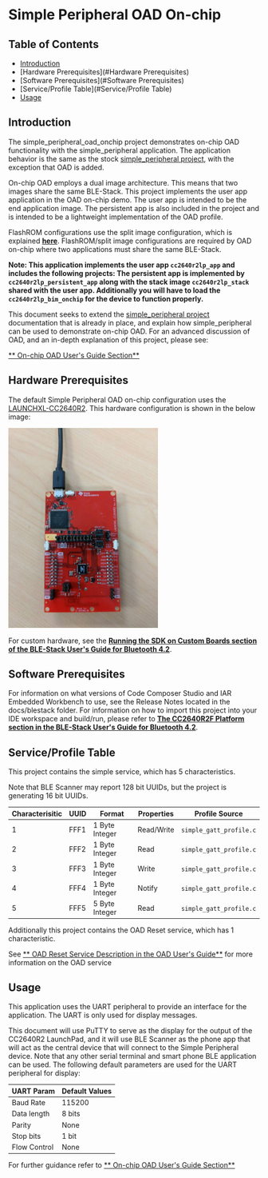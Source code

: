 # Simple Peripheral OAD On-chip

## Table of Contents

* [Introduction](#Introduction)
* [Hardware Prerequisites](#Hardware Prerequisites)
* [Software Prerequisites](#Software Prerequisites)
* [Service/Profile Table](#Service/Profile Table)
* [Usage](#Usage)

## <a name="Introduction"></a>Introduction

The simple\_peripheral\_oad\_onchip project demonstrates on-chip OAD
functionality with the simple\_peripheral application. The application behavior
is the same as the stock [simple\_peripheral project](../simple_peripheral/README.html),
with the exception that OAD is added.

On-chip OAD employs a dual image architecture. This means that two images
share the same BLE-Stack. This project implements the user app
application in the OAD on-chip demo. The user app is intended to be the end application image.
The persistent app is also included in the project and is intended to be a
lightweight implementation of the OAD profile.


FlashROM configurations use the split image configuration, which is explained
[**here**](../../../../../docs/blestack/ble_user_guide/html/cc2640/architecture.html#split-image-configuration).
FlashROM/split image configurations are required by OAD on-chip where two applications
must share the same BLE-Stack.

**Note: This application implements the user app ``cc2640r2lp_app`` and includes the following
projects: The persistent app is implemented by ``cc2640r2lp_persistent_app`` along with the
stack image ``cc2640r2lp_stack`` shared with the user app.
Additionally you will have to load the ``cc2640r2lp_bim_onchip`` for the device to function properly.**



This document seeks to extend the [simple\_peripheral project](../simple_peripheral/README.html)
documentation that is already in place, and explain how simple\_peripheral can
be used to demonstrate on-chip OAD. For an advanced discussion of OAD, and
an in-depth explanation of this project, please see:

[** On-chip OAD User's Guide Section**](../../../../../docs/blestack/ble_user_guide/html/oad-ble-stack-3.x/oad_onchip.html)

## <a name="Hardware Prerequisites"></a>Hardware Prerequisites

The default Simple Peripheral OAD on-chip configuration uses the
[LAUNCHXL-CC2640R2](http://www.ti.com/tool/launchxl-cc2640r2). This hardware
configuration is shown in the below image:

<img src="resource/hardware_setup.jpg" width="300" height="400" />

For custom hardware, see the [**Running the SDK on Custom Boards section of the
BLE-Stack User's Guide for Bluetooth 4.2**](../../../../../docs/blestack/ble_user_guide/html/ble-stack-3.x/index.html#running-the-sdk-on-custom-boards).

## <a name="Software Prerequisites"></a>Software Prerequisites

For information on what versions of Code Composer Studio and IAR Embedded
Workbench to use, see the Release Notes located in the docs/blestack folder. For
information on how to import this project into your IDE workspace and
build/run, please refer to [**The CC2640R2F Platform section in the
BLE-Stack User's Guide for Bluetooth 4.2**](../../../../../docs/blestack/ble_user_guide/html/cc2640/platform.html).

## <a name="Service/Profile Table"></a>Service/Profile Table

This project contains the simple service, which has 5 characteristics.

Note that BLE Scanner may report 128 bit UUIDs, but the project is generating
16 bit UUIDs.


Characterisitic | UUID | Format         | Properties | Profile Source
----------------|------|----------------|------------|----------------------
1               | FFF1 | 1 Byte Integer | Read/Write | `simple_gatt_profile.c`
2               | FFF2 | 1 Byte Integer | Read       | `simple_gatt_profile.c`
3               | FFF3 | 1 Byte Integer | Write      | `simple_gatt_profile.c`
4               | FFF4 | 1 Byte Integer | Notify     | `simple_gatt_profile.c`
5               | FFF5 | 5 Byte Integer | Read       | `simple_gatt_profile.c`

Additionally this project contains the OAD Reset service, which has 1 characteristic.

See [** OAD Reset Service Description in the OAD User's Guide**](../../../../../docs/blestack/ble_user_guide/html/oad-ble-stack-3.x/oad_concepts.html#oad-reset-service-0xffd0)
for more information on the OAD service


## <a name="Usage"></a>Usage

This application uses the UART peripheral to provide an
interface for the application. The UART is only used for display
messages.

This document will use PuTTY to serve as the display for the output of the
CC2640R2 LaunchPad, and it will use BLE Scanner as the phone app that will act
as the central device that will connect to the Simple Peripheral device. Note
that any other serial terminal and smart phone BLE application can be used. The
following default parameters are used for the UART peripheral for display:

  UART Param     |Default Values
  -------------- |----------------
  Baud Rate      |115200
  Data length    |8 bits
  Parity         |None
  Stop bits      |1 bit
  Flow Control   |None

For further guidance refer to [** On-chip OAD User's Guide Section**](../../../../../docs/blestack/ble_user_guide/html/oad-ble-stack-3.x/oad_onchip.html)

